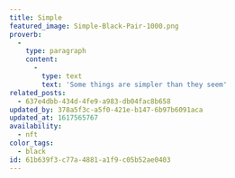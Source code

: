 ```yaml
---
title: Simple
featured_image: Simple-Black-Pair-1000.png
proverb:
  -
    type: paragraph
    content:
      -
        type: text
        text: 'Some things are simpler than they seem'
related_posts:
  - 637e4dbb-434d-4fe9-a983-db04fac8b658
updated_by: 378a5f3c-a5f0-421e-b147-6b97b6091aca
updated_at: 1617565767
availability:
  - nft
color_tags:
  - black
id: 61b639f3-c77a-4881-a1f9-c05b52ae0403
---
```

